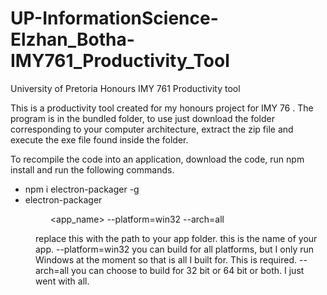 # UP-InformationScience-Elzhan_Botha-IMY761_Productivity_Tool
University of Pretoria Honours IMY 761 Productivity tool

This is a productivity tool created for my honours project for IMY 76
.
The program is in the bundled folder, to use just download the folder
corresponding to your computer architecture, extract the zip file and execute the exe file found
inside the folder.

To recompile the code into an application, download the code, run npm install
and run the following commands.

- npm i electron-packager -g
- electron-packager <dir> <app_name> --platform=win32 --arch=all

<dir> replace this with the path to your app folder.
<app_name> this is the name of your app.
--platform=win32 you can build for all platforms, but I only run Windows at the moment so that is all I built for. This is required.
--arch=all you can choose to build for 32 bit or 64 bit or both. I just went with all.
